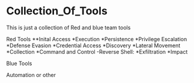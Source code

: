 # Collection_Of_Tools
This is just a collection of Red and blue team tools

Red Tools
**Inital Access
*Execution
*Persistence
*Privilege Escalation
*Defense Evasion
*Credential Access
*Discovery
*Lateral Movement
*Collection
*Command and Control
 -Reverse Shell: 
*Exfiltration
*Impact

Blue Tools



Automation or other
